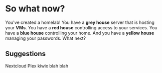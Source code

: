 # So what now?

You've created a homelab!  You have a **grey house** server that is hosting your **VMs**.  You have a **red house** controlling access to your services.  You have a **blue house** controlling your home.  And you have a **yellow house** managing your passwords.  What next?

## Suggestions

Nextcloud
Plex
kiwix
blah
blah
